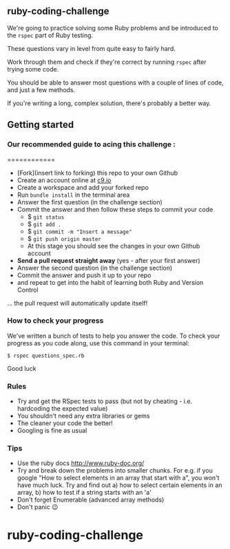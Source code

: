 ## ruby-coding-challenge

We're going to practice solving some Ruby problems and be introduced to the `rspec` part of Ruby testing.

These questions vary in level from quite easy to fairly hard.

Work through them and check if they're correct by running `rspec` after trying some code.

You should be able to answer most questions with a couple of lines of code, and just a few methods.

If you're writing a long, complex solution, there's probably a better way.

## Getting started

### Our recommended guide to acing this challenge :
============
* [Fork](insert link to forking) this repo to your own Github
* Create an account online at [c9.io](https://c9.io)
* Create a workspace and add your forked repo
* Run `bundle install` in the terminal area
* Answer the first question (in the challenge section)
* Commit the answer and then follow these steps to commit your code
  * $ `git status`
  * $ `git add .`
  * $ `git commit -m "Insert a message"`
  * $ `git push origin master`
  * At this stage you should see the changes in your own Github account
* **Send a pull request straight away** (yes - after your first answer)
* Answer the second question (in the challenge section)
* Commit the answer and push it up to your repo
* and repeat to get into the habit of learning both Ruby and Version Control

... the pull request will automatically update itself!

### How to check your progress

We've written a bunch of tests to help you answer the code. To check your progress as you code along, use this command in your terminal:

~~~
$ rspec questions_spec.rb
~~~

Good luck

### Rules

* Try and get the RSpec tests to pass (but not by cheating - i.e. hardcoding the expected value)
* You shouldn't need any extra libraries or gems
* The cleaner your code the better!
* Googling is fine as usual

### Tips

* Use the ruby docs http://www.ruby-doc.org/
* Try and break down the problems into smaller chunks. For e.g. if you google "How to select elements in an array that start with a", you won't have much luck. Try and find out a) how to select certain elements in an array, b) how to test if a string starts with an 'a'
* Don't forget Enumerable (advanced array methods)
* Don't panic :wink:
# ruby-coding-challenge
